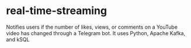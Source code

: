 # real-time-streaming
Notifies users if the number of likes, views, or comments on a YouTube video has changed through a Telegram bot.
It uses Python, Apache Kafka, and kSQL
